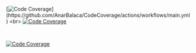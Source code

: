 
[![Code Coverage](https://img.shields.io/badge/Code%20Coverage-86%25-success?style=flat?color=black&color=red?)](https://github.com/AnarBalaca/CodeCoverage/actions/workflows/main.yml)
<br>
[![Code Coverage](https://galeri13.uludagsozluk.com/694/internet-mahir_1201478.jpg)](https://github.com/AnarBalaca/CodeCoverage/actions/workflows/main.yml)

<br>

[![Code Coverage](https://github.com/AnarBalaca/CodeCoverage/actions/workflows/main.yml/badge.svg)](https://github.com/AnarBalaca/CodeCoverage/actions/workflows/main.yml)
